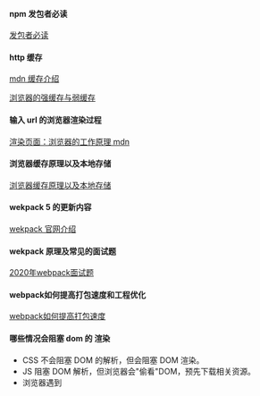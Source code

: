 #### npm 发包者必读
[发包者必读](https://juejin.cn/post/6844903870678695943#heading-0)

#### http 缓存
[mdn 缓存介绍](https://developer.mozilla.org/zh-CN/docs/Web/HTTP/Caching)

[浏览器的强缓存与弱缓存](https://segmentfault.com/a/1190000015245578)


#### 输入 url 的浏览器渲染过程

[渲染页面：浏览器的工作原理 mdn](https://developer.mozilla.org/zh-CN/docs/Web/Performance/How_browsers_work)

#### 浏览器缓存原理以及本地存储
[浏览器缓存原理以及本地存储](https://segmentfault.com/a/1190000017185195)

#### wekpack 5 的更新内容
[wekpack 官网介绍](https://webpack.docschina.org/blog/#popular-posts)

#### wekpack 原理及常见的面试题
[2020年webpack面试题](https://blog.csdn.net/Aria_Miazzy/article/details/106235716)

#### webpack如何提高打包速度和工程优化
[webpack如何提高打包速度](https://www.cnblogs.com/Joe-and-Joan/p/12701767.html)

#### 哪些情况会阻塞 dom 的 渲染

- CSS 不会阻塞 DOM 的解析，但会阻塞 DOM 渲染。
- JS 阻塞 DOM 解析，但浏览器会"偷看"DOM，预先下载相关资源。
- 浏览器遇到 <script>且没有defer或async属性的 标签时，会触发页面渲染，因而如果前面CSS资源尚未加载完毕时，浏览器会等待它加载完毕在执行脚本。
- <script>最好放底部，<link>最好放头部，如果头部同时有<script>与<link>的情况下，最好将<script>放在<link>
